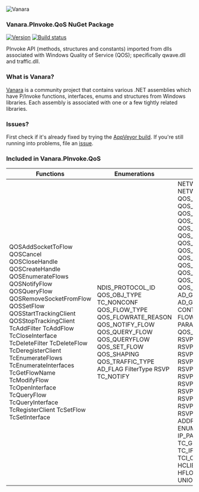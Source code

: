 ﻿![Vanara](https://raw.githubusercontent.com/dahall/Vanara/master/docs/icons/VanaraHeading.png)
### **Vanara.PInvoke.QoS NuGet Package**
[![Version](https://img.shields.io/nuget/v/Vanara.PInvoke.QoS?label=NuGet&style=flat-square)](https://github.com/dahall/Vanara/releases)
[![Build status](https://img.shields.io/appveyor/build/dahall/vanara?label=AppVeyor%20build&style=flat-square)](https://ci.appveyor.com/project/dahall/vanara)

PInvoke API (methods, structures and constants) imported from dlls associated with Windows Quality of Service (QOS); specifically qwave.dll and traffic.dll.

### **What is Vanara?**

[Vanara](https://github.com/dahall/Vanara) is a community project that contains various .NET assemblies which have P/Invoke functions, interfaces, enums and structures from Windows libraries. Each assembly is associated with one or a few tightly related libraries.

### **Issues?**

First check if it's already fixed by trying the [AppVeyor build](https://ci.appveyor.com/nuget/vanara-prerelease).
If you're still running into problems, file an [issue](https://github.com/dahall/Vanara/issues).

### **Included in Vanara.PInvoke.QoS**

Functions | Enumerations | Structures
--- | --- | ---
QOSAddSocketToFlow QOSCancel QOSCloseHandle QOSCreateHandle QOSEnumerateFlows QOSNotifyFlow QOSQueryFlow QOSRemoveSocketFromFlow QOSSetFlow QOSStartTrackingClient QOSStopTrackingClient TcAddFilter TcAddFlow TcCloseInterface TcDeleteFilter TcDeleteFlow TcDeregisterClient TcEnumerateFlows TcEnumerateInterfaces TcGetFlowName TcModifyFlow TcOpenInterface TcQueryFlow TcQueryInterface TcRegisterClient TcSetFlow TcSetInterface                         | NDIS_PROTOCOL_ID QOS_OBJ_TYPE TC_NONCONF QOS_FLOW_TYPE QOS_FLOWRATE_REASON QOS_NOTIFY_FLOW QOS_QUERY_FLOW QOS_QUERYFLOW QOS_SET_FLOW QOS_SHAPING QOS_TRAFFIC_TYPE AD_FLAG FilterType RSVP TC_NOTIFY                                     | NETWORK_ADDRESS NETWORK_ADDRESS_LIST QOS_DIFFSERV QOS_DIFFSERV_RULE QOS_DS_CLASS QOS_FRIENDLY_NAME QOS_TCP_TRAFFIC QOS_TRAFFIC_CLASS QOS_OBJECT_HDR QOS_SD_MODE QOS_SHAPING_RATE QOS_FLOW_FUNDAMENTALS QOS_FLOWRATE_OUTGOING QOS_PACKET_PRIORITY QOS_VERSION AD_GENERAL_PARAMS AD_GUARANTEED CONTROL_SERVICE FLOWDESCRIPTOR PARAM_BUFFER QOS_DESTADDR RSVP_ADSPEC RSVP_FILTERSPEC RSVP_FILTERSPEC_V4 RSVP_FILTERSPEC_V4_GPI RSVP_FILTERSPEC_V6 RSVP_FILTERSPEC_V6_FLOW RSVP_FILTERSPEC_V6_GPI RSVP_POLICY RSVP_POLICY_INFO RSVP_RESERVE_INFO RSVP_STATUS_INFO HQOS ADDRESS_LIST_DESCRIPTOR ENUMERATION_BUFFER IP_PATTERN IPX_PATTERN TC_GEN_FILTER TC_IFC_DESCRIPTOR TCI_CLIENT_FUNC_LIST HCLIENT HFILTER HFLOW HFLOWENUM HIFC UNION UNION IPX PORTS ICMP 
